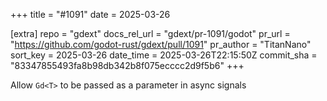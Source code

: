 +++
title = "#1091"
date = 2025-03-26

[extra]
repo = "gdext"
docs_rel_url = "gdext/pr-1091/godot"
pr_url = "https://github.com/godot-rust/gdext/pull/1091"
pr_author = "TitanNano"
sort_key = 2025-03-26
date_time = 2025-03-26T22:15:50Z
commit_sha = "83347855493fa8b98db342b8f075ecccc2d9f5b6"
+++

Allow `Gd<T>` to be passed as a parameter in async signals

